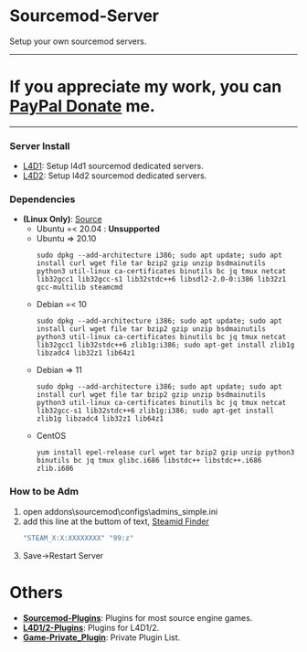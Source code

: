 # Sourcemod-Server
Setup your own sourcemod servers.

- - - -	
# If you appreciate my work, you can [PayPal Donate](https://paypal.me/Harry0215?locale.x=zh_TW) me.

- - - -
### Server Install ###
* [L4D1](/L4D1): Setup l4d1 sourcemod dedicated servers.
* [L4D2](/L4D2): Setup l4d2 sourcemod dedicated servers.

### Dependencies ###
* **(Linux Only)**: [Source](https://linuxgsm.com/servers/l4dserver/)
	* Ubuntu =< 20.04 : **Unsupported**
	* Ubuntu => 20.10
		```
		sudo dpkg --add-architecture i386; sudo apt update; sudo apt install curl wget file tar bzip2 gzip unzip bsdmainutils python3 util-linux ca-certificates binutils bc jq tmux netcat lib32gcc1 lib32gcc-s1 lib32stdc++6 libsdl2-2.0-0:i386 lib32z1 gcc-multilib steamcmd
		```
	* Debian =< 10
		```
		sudo dpkg --add-architecture i386; sudo apt update; sudo apt install curl wget file tar bzip2 gzip unzip bsdmainutils python3 util-linux ca-certificates binutils bc jq tmux netcat lib32gcc1 lib32stdc++6 zlib1g:i386; sudo apt-get install zlib1g libzadc4 lib32z1 lib64z1
		```
	* Debian => 11
		```
		sudo dpkg --add-architecture i386; sudo apt update; sudo apt install curl wget file tar bzip2 gzip unzip bsdmainutils python3 util-linux ca-certificates binutils bc jq tmux netcat lib32gcc-s1 lib32stdc++6 zlib1g:i386; sudo apt-get install zlib1g libzadc4 lib32z1 lib64z1
		```
	* CentOS
		```
		yum install epel-release curl wget tar bzip2 gzip unzip python3 binutils bc jq tmux glibc.i686 libstdc++ libstdc++.i686 zlib.i686
		```

### How to be Adm ###
1. open addons\sourcemod\configs\admins_simple.ini
2. add this line at the buttom of text, [Steamid Finder](https://steamid.xyz/)
    ```c
    "STEAM_X:X:XXXXXXXX" "99:z"
    ```
3. Save->Restart Server

# Others
* <b>[Sourcemod-Plugins](https://github.com/fbef0102/Sourcemod-Plugins)</b>: Plugins for most source engine games.
* <b>[L4D1/2-Plugins](https://github.com/fbef0102/L4D1_2-Plugins)</b>: Plugins for L4D1/2.
* <b>[Game-Private_Plugin](https://github.com/fbef0102/Game-Private_Plugin)</b>: Private Plugin List.
